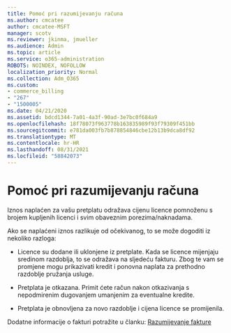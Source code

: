 ```yaml
---
title: Pomoć pri razumijevanju računa
ms.author: cmcatee
author: cmcatee-MSFT
manager: scotv
ms.reviewer: jkinma, jmueller
ms.audience: Admin
ms.topic: article
ms.service: o365-administration
ROBOTS: NOINDEX, NOFOLLOW
localization_priority: Normal
ms.collection: Adm_O365
ms.custom:
- commerce_billing
- "267"
- "1500005"
ms.date: 04/21/2020
ms.assetid: bdcd1344-7a01-4a3f-90ad-3e7bc0f684a9
ms.openlocfilehash: 18f78073f963778b163835989f93f79309f451bb
ms.sourcegitcommit: e781da003fb7b878854846cbe12b13b9dca8df92
ms.translationtype: MT
ms.contentlocale: hr-HR
ms.lasthandoff: 08/31/2021
ms.locfileid: "58842073"
---
```

# <a name="help-understanding-your-bill"></a>Pomoć pri razumijevanju računa

Iznos naplaćen za vašu pretplatu odražava cijenu licence pomnoženu s brojem kupljenih licenci i svim obaveznim porezima/naknadama.
  
Ako se naplaćeni iznos razlikuje od očekivanog, to se može dogoditi iz nekoliko razloga:
  
- Licence su dodane ili uklonjene iz pretplate. Kada se licence mijenjaju sredinom razdoblja, to se odražava na sljedeću fakturu. Zbog te vam se promjene mogu prikazivati kredit i ponovna naplata za prethodno razdoblje pružanja usluge.

- Pretplata je otkazana. Primit ćete račun nakon otkazivanja s nepodmirenim dugovanjem umanjenim za eventualne kredite.

- Pretplata je obnovljena za novo razdoblje i cijena licence se promijenila.

Dodatne informacije o fakturi potražite u članku: [Razumijevanje fakture](https://docs.microsoft.com/microsoft-365/commerce/billing-and-payments/understand-your-invoice2)